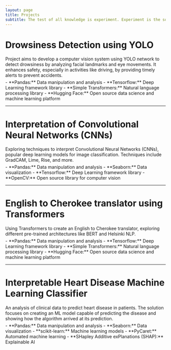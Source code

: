 ```yaml
---
layout: page
title: Projects
subtitle: The test of all knowledge is experiment. Experiment is the sole judge of scientific 'truth'
---
```


#  <a href="https://github.com/franciscomesquitaAI/Drowsiness-Detection" style="color: inherit; text-decoration: none;" onmouseover="this.style.color='#0085A1'" onmouseout="this.style.color='inherit'"> Drowsiness Detection using YOLO </a>
<div style="margin-bottom: 5px; margin-top: 1rem;">
Project aims to develop a computer vision system using YOLO network to detect drowsiness by analyzing facial landmarks and eye movements. It enhances safety, especially in activities like driving, by providing timely alerts to prevent accidents.
</div>
- **Pandas:** Data manipulation and analysis
- **Tensorflow:** Deep Learning framework library
- **Simple Transformers:** Natural language processing library
- **Hugging Face:** Open source data science and machine learning platform

---

# <a href="https://github.com/franciscomesquitaAI/CNN-Interpretation" style="color: inherit; text-decoration: none;" onmouseover="this.style.color='#0085A1'" onmouseout="this.style.color='inherit'">Interpretation of Convolutional Neural Networks (CNNs)</a>
<div style="margin-bottom: 5px; margin-top: 1rem;">
Exploring techniques to interpret Convolutional Neural Networks (CNNs), popular deep learning models for image classification. Techniques include GradCAM, Lime, Rise, and more.
</div>
- **Pandas:** Data manipulation and analysis
- **Seaborn:** Data visualization
- **Tensorflow:** Deep Learning framework library
- **OpenCV:** Open source library for computer vision

---

# <a href="https://github.com/franciscomesquitaAI/Translator-English-to-Cherokee" style="color: inherit; text-decoration: none;" onmouseover="this.style.color='#0085A1'" onmouseout="this.style.color='inherit'">English to Cherokee translator using Transformers</a>
<div style="margin-bottom: 5px; margin-top: 1rem;">
Using Transformers to create an English to Cherokee translator, exploring different pre-trained architectures like BERT and Helsinki NLP.
</div>
- **Pandas:** Data manipulation and analysis
- **Tensorflow:** Deep Learning framework library
- **Simple Transformers:** Natural language processing library
- **Hugging Face:** Open source data science and machine learning platform

---

# <a href="https://github.com/franciscomesquitaAI/Hearth-Disease-Interpretability-Research" style="color: inherit; text-decoration: none;" onmouseover="this.style.color='#0085A1'" onmouseout="this.style.color='inherit'">Interpretable Heart Disease Machine Learning Classifier</a>
<div style="margin-bottom: 5px; margin-top: 1rem;">
An analysis of clinical data to predict heart disease in patients. The solution focuses on creating an ML model capable of predicting the disease and showing how the algorithm arrived at its prediction.
</div>
- **Pandas:** Data manipulation and analysis
- **Seaborn:** Data visualization
- **scikit-learn:** Machine learning models
- **PyCaret:** Automated machine learning
- **SHapley Additive exPlanations (SHAP):** Explainable AI

